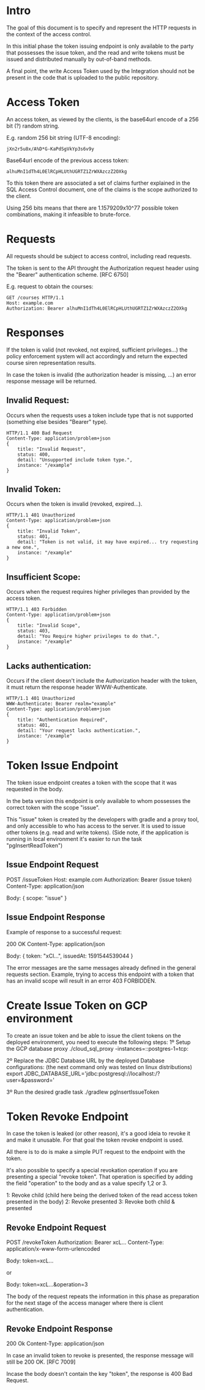 # Intro

The goal of this document is to specify and represent the HTTP requests in the context of the access control.

In this initial phase the token issuing endpoint is only available to the party that possesses the issue token, and the read and write tokens must be issued and distributed manually by out-of-band methods.

A final point, the write Access Token used by the Integration should not be present in the code that is uploaded to the public repository.


# Access Token

An access token, as viewed by the clients, is the base64url encode of a 256 bit (?) random string.

E.g. random 256 bit string (UTF-8 encoding):
```
jXn2r5u8x/A%D*G-KaPdSgVkYp3s6v9y 
```

Base64url encode of the previous access token:
```
alhuMnI1dTh4L0ElRCpHLUthUGRTZ1ZrWXAzczZ2OXkg
```

To this token there are associated a set of claims further explained in the SQL Access Control document, one of the claims is the scope authorized to the client.

Using 256 bits means that there are 1.1579209x10^77 possible token combinations, making it infeasible to brute-force.

# Requests
All requests should be subject to access control, including read requests.

The token is sent to the API throught the Authorization request header using the "Bearer" authentication scheme. [RFC 6750]

E.g. request to obtain the courses:

```
GET /courses HTTP/1.1
Host: example.com
Authorization: Bearer alhuMnI1dTh4L0ElRCpHLUthUGRTZ1ZrWXAzczZ2OXkg
```

# Responses
If the token is valid (not revoked, not expired, sufficient privileges...) the policy enforcement system will act accordingly and return the expected course siren representation results.

In case the token is invalid (the authorization header is missing, ...) an error response message will be returned.


## Invalid Request:
Occurs when the requests uses a token include type that is not supported (something else besides "Bearer" type).

```
HTTP/1.1 400 Bad Request
Content-Type: application/problem+json
{
    title: "Invalid Request",
    status: 400,
    detail: "Unsupported include token type.",
    instance: "/example"
}
```

## Invalid Token:
Occurs when the token is invalid (revoked, expired...).

```
HTTP/1.1 401 Unauthorized
Content-Type: application/problem+json
{
    title: "Invalid Token",
    status: 401,
    detail: "Token is not valid, it may have expired... try requesting a new one.",
    instance: "/example"
}
```

## Insufficient Scope:
Occurs when the request requires higher privileges than provided by the access token.

```
HTTP/1.1 403 Forbidden
Content-Type: application/problem+json
{
    title: "Invalid Scope",
    status: 403,
    detail: "You Require higher privileges to do that.",
    instance: "/example"
}
```

## Lacks authentication:
Occurs if the client doesn't include the Authorization header with the token, it must return the response header WWW-Authenticate.

```
HTTP/1.1 401 Unauthorized
WWW-Authenticate: Bearer realm="example"
Content-Type: application/problem+json
{
    title: "Authentication Required",
    status: 401,
    detail: "Your request lacks authentication.",
    instance: "/example"
}
```

# Token Issue Endpoint

The token issue endpoint creates a token with the scope that it was requested in the body.

In the beta version this endpoint is only available to whom possesses the correct token with the scope "issue".

This "issue" token is created by the developers with gradle and a proxy tool, and only accessible to who has access to the server. It is used to issue other tokens (e.g. read and write tokens).
(Side note, if the application is running in local environment it's easier to run the task "pgInsertReadToken")

## Issue Endpoint Request

POST /issueToken
Host: example.com
Authorization: Bearer (issue token)
Content-Type: application/json

Body:
{
    scope: "issue"
}

## Issue Endpoint Response

Example of response to a successful request:

200 OK
Content-Type: application/json

Body:
{
    token: "xCl...",
    issuedAt: 1591544539044
}

The error messages are the same messages already defined in the general requests section.
Example, trying to access this endpoint with a token that has an invalid scope will result in an error 403 FORBIDDEN.

# Create Issue Token on GCP environment

To create an issue token and be able to issue the client tokens on the deployed environment, you need to execute the following steps:
1º Setup the GCP database proxy
./cloud_sql_proxy -instances=<ProjectName>:<Zone>:postgres-1=tcp:<port>

2º Replace the JDBC Database URL by the deployed Database configurations: (the next command only was tested on linux distributions)
export JDBC_DATABASE_URL='jdbc:postgresql://localhost:<port>/<db>?user=<user>&password=<password>'

3º Run the desired gradle task
./gradlew pgInsertIssueToken


# Token Revoke Endpoint

In case the token is leaked (or other reason), it's a good ideia to revoke it and make it unusable.
For that goal the token revoke endpoint is used.

All there is to do is make a simple PUT request to the endpoint with the token.

It's also possible to specify a special revokation operation if you are presenting a special "revoke token".
That operation is specified by adding the field "operation" to the body and as a value specify 1,2 or 3.

1: Revoke child (child here being the derived token of the read access token presented in the body)
2: Revoke presented
3: Revoke both child & presented

## Revoke Endpoint Request
POST /revokeToken
Authorization: Bearer xcL...
Content-Type: application/x-www-form-urlencoded

Body:
token=xcL...

or

Body:
token=xcL...&operation=3

The body of the request repeats the information in this phase as preparation for the next stage of the access manager where there is client authentication.

## Revoke Endpoint Response

200 Ok
Content-Type: application/json

In case an invalid token to revoke is presented, the response message will still be 200 OK. [RFC 7009]

Incase the body doesn't contain the key "token", the response is 400 Bad Request.
